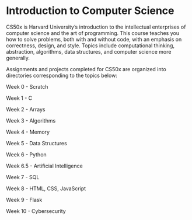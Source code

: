 # Introduction to Computer Science

CS50x is Harvard University’s introduction to the intellectual enterprises of computer science and the art of programming. This course teaches you how to solve problems, both with and without code, with an emphasis on correctness, design, and style. Topics include computational thinking, abstraction, algorithms, data structures, and computer science more generally. 

Assignments and projects completed for CS50x are organized into directories corresponding to the topics below:

Week 0 - Scratch

Week 1 - C

Week 2 - Arrays

Week 3 - Algorithms

Week 4 - Memory

Week 5 - Data Structures

Week 6 - Python

Week 6.5 - Artificial Intelligence

Week 7 - SQL

Week 8 - HTML, CSS, JavaScript

Week 9 - Flask

Week 10 - Cybersecurity
